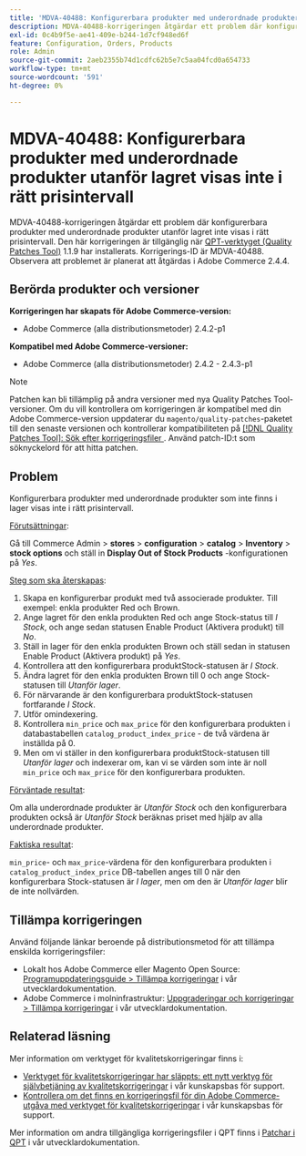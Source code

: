 ```yaml
---
title: 'MDVA-40488: Konfigurerbara produkter med underordnade produkter utanför lagret som inte visas i rätt prisintervall'
description: MDVA-40488-korrigeringen åtgärdar ett problem där konfigurerbara produkter med underordnade produkter utanför lagret inte visas i rätt prisintervall. Den här korrigeringen är tillgänglig när [QPT-verktyget (Quality Patches Tool)](/help/announcements/adobe-commerce-announcements/magento-quality-patches-released-new-tool-to-self-serve-quality-patches.md) 1.1.9 är installerat. Korrigerings-ID är MDVA-40488. Observera att problemet är planerat att åtgärdas i Adobe Commerce 2.4.4.
exl-id: 0c4b9f5e-ae41-409e-b244-1d7cf948ed6f
feature: Configuration, Orders, Products
role: Admin
source-git-commit: 2aeb2355b74d1cdfc62b5e7c5aa04fcd0a654733
workflow-type: tm+mt
source-wordcount: '591'
ht-degree: 0%

---
```


# MDVA-40488: Konfigurerbara produkter med underordnade produkter utanför lagret visas inte i rätt prisintervall

MDVA-40488-korrigeringen åtgärdar ett problem där konfigurerbara produkter med underordnade produkter utanför lagret inte visas i rätt prisintervall. Den här korrigeringen är tillgänglig när [QPT-verktyget (Quality Patches Tool)](/help/announcements/adobe-commerce-announcements/magento-quality-patches-released-new-tool-to-self-serve-quality-patches.md) 1.1.9 har installerats. Korrigerings-ID är MDVA-40488. Observera att problemet är planerat att åtgärdas i Adobe Commerce 2.4.4.

## Berörda produkter och versioner

**Korrigeringen har skapats för Adobe Commerce-version:**

* Adobe Commerce (alla distributionsmetoder) 2.4.2-p1

**Kompatibel med Adobe Commerce-versioner:**

* Adobe Commerce (alla distributionsmetoder) 2.4.2 - 2.4.3-p1

>[!NOTE]
>
>Patchen kan bli tillämplig på andra versioner med nya Quality Patches Tool-versioner. Om du vill kontrollera om korrigeringen är kompatibel med din Adobe Commerce-version uppdaterar du `magento/quality-patches`-paketet till den senaste versionen och kontrollerar kompatibiliteten på [[!DNL Quality Patches Tool]: Sök efter korrigeringsfiler ](https://experienceleague.adobe.com/tools/commerce-quality-patches/index.html). Använd patch-ID:t som söknyckelord för att hitta patchen.

## Problem

Konfigurerbara produkter med underordnade produkter som inte finns i lager visas inte i rätt prisintervall.

<u>Förutsättningar</u>:

Gå till Commerce Admin > **stores** > **configuration** > **catalog** > **Inventory** > **stock options** och ställ in **Display Out of Stock Products** -konfigurationen på *Yes*.

<u>Steg som ska återskapas</u>:

1. Skapa en konfigurerbar produkt med två associerade produkter. Till exempel: enkla produkter Red och Brown.
1. Ange lagret för den enkla produkten Red och ange Stock-status till *I Stock*, och ange sedan statusen Enable Product (Aktivera produkt) till *No*.
1. Ställ in lager för den enkla produkten Brown och ställ sedan in statusen Enable Product (Aktivera produkt) på *Yes*.
1. Kontrollera att den konfigurerbara produktStock-statusen är *I Stock*.
1. Ändra lagret för den enkla produkten Brown till 0 och ange Stock-statusen till *Utanför lager*.
1. För närvarande är den konfigurerbara produktStock-statusen fortfarande *I Stock*.
1. Utför omindexering.
1. Kontrollera `min_price` och `max_price` för den konfigurerbara produkten i databastabellen `catalog_product_index_price` - de två värdena är inställda på 0.
1. Men om vi ställer in den konfigurerbara produktStock-statusen till *Utanför lager* och indexerar om, kan vi se värden som inte är noll `min_price` och `max_price` för den konfigurerbara produkten.

<u>Förväntade resultat</u>:

Om alla underordnade produkter är *Utanför Stock* och den konfigurerbara produkten också är *Utanför Stock* beräknas priset med hjälp av alla underordnade produkter.

<u>Faktiska resultat</u>:

`min_price`- och `max_price`-värdena för den konfigurerbara produkten i `catalog_product_index_price` DB-tabellen anges till 0 när den konfigurerbara Stock-statusen är *I lager*, men om den är *Utanför lager* blir de inte nollvärden.

## Tillämpa korrigeringen

Använd följande länkar beroende på distributionsmetod för att tillämpa enskilda korrigeringsfiler:

* Lokalt hos Adobe Commerce eller Magento Open Source: [Programuppdateringsguide > Tillämpa korrigeringar](https://experienceleague.adobe.com/en/docs/commerce-operations/tools/quality-patches-tool/usage) i vår utvecklardokumentation.
* Adobe Commerce i molninfrastruktur: [Uppgraderingar och korrigeringar > Tillämpa korrigeringar](https://experienceleague.adobe.com/en/docs/commerce-cloud-service/user-guide/develop/upgrade/apply-patches) i vår utvecklardokumentation.

## Relaterad läsning

Mer information om verktyget för kvalitetskorrigeringar finns i:

* [Verktyget för kvalitetskorrigeringar har släppts: ett nytt verktyg för självbetjäning av kvalitetskorrigeringar](/help/announcements/adobe-commerce-announcements/magento-quality-patches-released-new-tool-to-self-serve-quality-patches.md) i vår kunskapsbas för support.
* [Kontrollera om det finns en korrigeringsfil för din Adobe Commerce-utgåva med verktyget för kvalitetskorrigeringar](/help/support-tools/patches-available-in-qpt-tool/check-patch-for-magento-issue-with-magento-quality-patches.md) i vår kunskapsbas för support.

Mer information om andra tillgängliga korrigeringsfiler i QPT finns i [Patchar i QPT](https://experienceleague.adobe.com/tools/commerce-quality-patches/index.html) i vår utvecklardokumentation.
